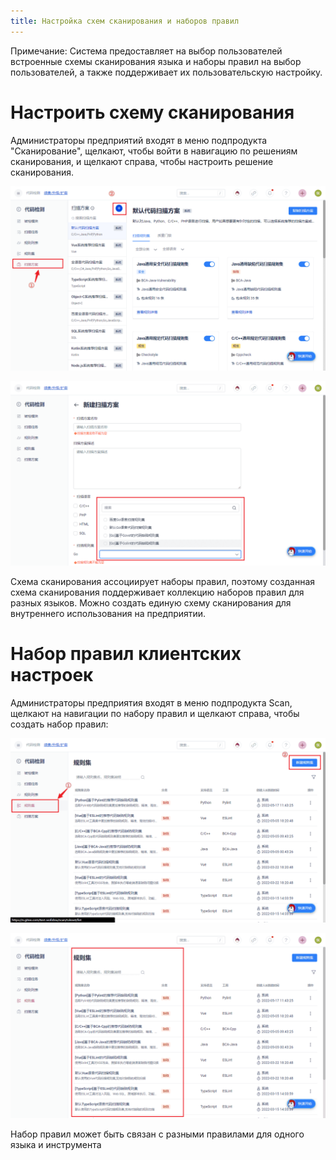 ```yaml
---
title: Настройка схем сканирования и наборов правил
---
```

Примечание: Система предоставляет на выбор пользователей встроенные схемы сканирования языка и наборы правил на выбор пользователей, а также поддерживает их пользовательскую настройку.

# Настроить схему сканирования

Администраторы предприятий входят в меню подпродукта "Сканирование", щелкают, чтобы войти в навигацию по решениям сканирования, и щелкают справа, чтобы настроить решение сканирования.

![Пользовательская настройка](./assets/custom-1.png)

![Пользовательская настройка](./assets/custom-2.png)

Схема сканирования ассоциирует наборы правил, поэтому созданная схема сканирования поддерживает коллекцию наборов правил для разных языков. Можно создать единую схему сканирования для внутреннего использования на предприятии.

# Набор правил клиентских настроек

Администраторы предприятия входят в меню подпродукта Scan, щелкают на навигации по набору правил и щелкают справа, чтобы создать набор правил:

![Пользовательская настройка](./assets/custom-3.png)

![Пользовательская настройка](./assets/custom-4.png)

Набор правил может быть связан с разными правилами для одного языка и инструмента